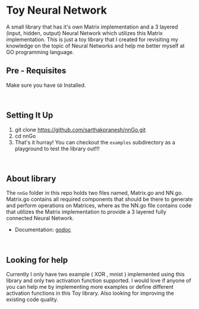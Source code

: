 # Toy Neural Network
<p>
    A small library that has it's own Matrix implementation and a 3 layered 
    (input, hidden, output) Neural Network which utilizes this Matrix implementation. This is just a toy library that 
    I created for revisiting my knowledge on the topic of Neural Networks and help me better myself at
    GO programming language.
</p>

## Pre - Requisites
   Make sure you have `GO` Installed.

<br />

## Setting It Up
1. git clone https://github.com/sarthakpranesh/nnGo.git
2. cd nnGo
3. That's it hurray! You can checkout the `examples` subdirectory as a playground to test the library out!!!

<br />
 
## About library
The `nnGo` folder in this repo holds two files named, Matrix.go and NN.go. Matrix.go contains all required 
components that should be there to generate and perform operations on Matrices, where as the NN.go file 
contains code that utilizes the Matrix implementation to provide a 3 layered fully connected Neural Network.

* Documentation: [godoc](https://godoc.org/github.com/sarthakpranesh/nnGo/nnGo)

<br />
 
## Looking for help
<p>
    Currently I only have two example ( XOR , mnist ) implemented using this library and only two activation function supported.
    I would love if anyone of you can help me by implementing more examples or define different activation functions in 
    this Toy library. Also looking for improving the existing code quality. 
</p>
    